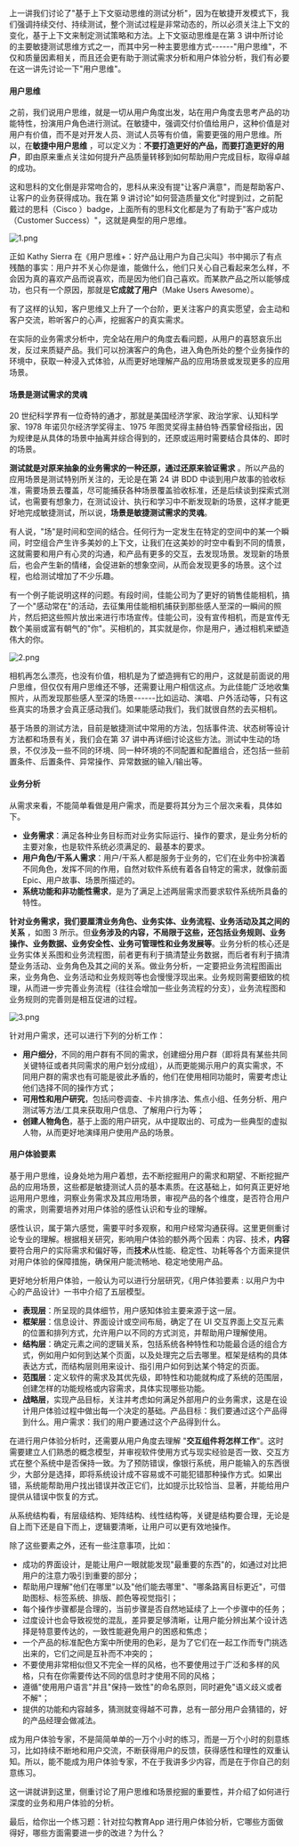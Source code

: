 上一讲我们讨论了"基于上下文驱动思维的测试分析"，因为在敏捷开发模式下，我们强调持续交付、持续测试，整个测试过程是非常动态的，所以必须关注上下文的变化，基于上下文来制定测试策略和方法。上下文驱动思维是在第 3 讲中所讨论的主要敏捷测试思维方式之一，而其中另一种主要思维方式------"用户思维"，不仅和质量因素相关，而且还会更有助于测试需求分析和用户体验分析，我们有必要在这一讲先讨论一下"用户思维"。

#### 用户思维

之前，我们说用户思维，就是一切从用户角度出发，站在用户角度去思考产品的功能特性，扮演用户角色进行测试。在敏捷中，强调交付价值给用户，这种价值是对用户有价值，而不是对开发人员、测试人员等有价值，需要更强的用户思维。所以，在**敏捷中用户思维** ，可以定义为：**不要打造更好的产品，而要打造更好的用户**，即由原来重点关注如何提升产品质量转移到如何帮助用户完成目标，取得卓越的成功。

这和思科的文化倒是非常吻合的，思科从来没有提"让客户满意"，而是帮助客户、让客户的业务获得成功。我在第 9 讲讨论"如何营造质量文化"时提到过，之前配戴过的思科（Cisco ）badge，上面所有的思科文化都是为了有助于"客户成功（Customer Success）"，这就是典型的用户思维。

<Image alt="1.png" src="https://s0.lgstatic.com/i/image3/M01/05/C7/CgoCgV6ezXGAfW4vAAO9CBtc2xQ145.png"/>

正如 Kathy Sierra 在《用户思维+：好产品让用户为自己尖叫》书中揭示了有点残酷的事实：用户并不关心你是谁，能做什么，他们只关心自己看起来怎么样，不会因为真的喜欢产品而说喜欢，而是因为他们自己喜欢。而某款产品之所以能够成功，也只有一个原因，那就是**它成就了用户**（Make Users Awesome）。

有了这样的认知，客户思维又上升了一个台阶，更关注客户的真实愿望，会主动和客户交流，聆听客户的心声，挖掘客户的真实需求。

在实际的业务需求分析中，完全站在用户的角度去看问题，从用户的喜怒哀乐出发，反过来质疑产品。我们可以扮演客户的角色，进入角色所处的整个业务操作的环境中，获取一种浸入式体验，从而更好地理解产品的应用场景或发现更多的应用场景。

#### 场景是测试需求的灵魂

20 世纪科学界有一位奇特的通才，那就是美国经济学家、政治学家、认知科学家、1978 年诺贝尔经济学奖得主、1975 年图灵奖得主赫伯特·西蒙曾经指出，因为规律是从具体的场景中抽离并综合得到的，还原或运用时需要结合具体的、即时的场景。

**测试就是对原来抽象的业务需求的一种还原，通过还原来验证需求** 。所以产品的应用场景是测试特别所关注的，无论是在第 24 讲 BDD 中谈到用户故事的验收标准，需要场景去覆盖，尽可能捕获各种场景覆盖验收标准，还是后续谈到探索式测试，也需要有想象力，在测试设计、执行和学习中不断发现新的场景，这样才能更好地完成敏捷测试，所以说，**场景是敏捷测试需求的灵魂**。

有人说，"场"是时间和空间的结合。任何行为一定发生在特定的空间中的某一个瞬间，时空组合产生许多美妙的上下文，让我们在这美妙的时空中看到不同的情景，这就需要和用户有心灵的沟通，和产品有更多的交互，去发现场景。发现新的场景后，也会产生新的情绪，会促进新的想象空间，从而会发现更多的场景。这个过程，也给测试增加了不少乐趣。

有一个例子能说明这样的问题。有段时间，佳能公司为了更好的销售佳能相机，搞了一个"感动常在"的活动，去征集用佳能相机捕获到那些感人至深的一瞬间的照片，然后把这些照片放出来进行市场宣传。佳能公司，没有宣传相机，而是宣传无数个美丽或富有朝气的"你"。买相机的，其实就是你，你是用户，通过相机来塑造伟大的你。

<Image alt="2.png" src="https://s0.lgstatic.com/i/image3/M01/05/C7/CgoCgV6ezcSAPYVjABSSrTqPY9k461.png"/>

相机再怎么漂亮，也没有价值，相机是为了塑造拥有它的用户，这就是前面说的用户思维，但仅仅有用户思维还不够，还需要让用户相信这点。为此佳能广泛地收集照片，从而发现那些感人至深的场景------比如运动、演唱、户外活动等，只有这些真实的场景才会真正感动我们。如果能感动我们，我们就很自然的去买相机。

基于场景的测试方法，目前是敏捷测试中常用的方法，包括事件流、状态树等设计方法都和场景有关，我们会在第 37 讲中再详细讨论这些方法。测试中生动的场景，不仅涉及一些不同的环境、同一种环境的不同配置和配置组合，还包括一些前置条件、后置条件、异常操作、异常数据的输入/输出等。

#### 业务分析

从需求来看，不能简单看做是用户需求，而是要将其分为三个层次来看，具体如下。

* **业务需求**：满足各种业务目标而对业务实际运行、操作的要求，是业务分析的主要对象，也是软件系统必须满足的、最基本的要求。
* **用户角色/干系人需求**：用户/干系人都是服务于业务的，它们在业务中扮演着不同角色，发挥不同的作用，自然对软件系统有着各自特定的需求，就像前面 Epic、用户故事、场景所描述的。
* **系统功能和非功能性需求**，是为了满足上述两层需求而要求软件系统所具备的特性。

**针对业务需求，我们要厘清业务角色、业务实体、业务流程、业务活动及其之间的关系** ，如图 3 所示。但**业务涉及的内容，不局限于这些，还包括业务规则、业务操作、业务数据、业务安全性、业务可管理性和业务发展等**。业务分析的核心还是业务实体关系图和业务流程图，前者更有利于搞清楚业务数据，而后者有利于搞清楚业务活动、业务角色及其之间的关系。做业务分析，一定要把业务流程图画出来，业务角色、业务活动和业务规则等也会慢慢浮现出来。业务规则需要细致的梳理，从而进一步完善业务流程（往往会增加一些业务流程的分支），业务流程图和业务规则的完善则是相互促进的过程。

<Image alt="3.png" src="https://s0.lgstatic.com/i/image3/M01/12/F6/Ciqah16ezgaAMBkRAAFIIPoQDXs567.png"/>

针对用户需求，还可以进行下列的分析工作：

* **用户细分**，不同的用户群有不同的需求，创建细分用户群（即将具有某些共同关键特征或者共同需求的用户划分成组），从而更能揭示用户的真实需求，不同用户群的需求也有可能是彼此矛盾的，他们在使用相同功能时，需要考虑让他们选择不同的操作方式；
* **可用性和用户研究**，包括问卷调查、卡片排序法、焦点小组、任务分析、用户测试等方法/工具来获取用户信息、了解用户行为等；
* **创建人物角色**，基于上面的用户研究，从中提取出的、可成为一些典型的虚拟人物，从而更好地演绎用户使用产品的场景。

#### 用户体验要素

基于用户思维，设身处地为用户着想，去不断挖掘用户的需求和期望、不断挖掘产品的应用场景，这些都是敏捷测试人员的基本素质。在这基础上，如何真正更好地运用用户思维，洞察业务需求及其应用场景，审视产品的各个维度，是否符合用户的需求，则需要培养对用户体验的感性认识和专业的理解。

感性认识，属于第六感觉，需要平时多观察，和用户经常沟通获得。这里更侧重讨论专业的理解。根据相关研究，影响用户体验的额外两个因素：内容、技术，**内容** 要符合用户的实际需求和偏好等，而**技术**从性能、稳定性、功耗等各个方面来提供对用户体验的保障措施，确保用户能流畅地、稳定地使用产品。

更好地分析用户体验，一般认为可以进行分层研究，《用户体验要素 : 以用户为中心的产品设计》一书中介绍了五层模型。

* **表现层**：所呈现的具体细节，用户感知体验主要来源于这一层。
* **框架层**：信息设计、界面设计或空间布局，确定了在 UI 交互界面上交互元素的位置和排列方式，允许用户以不同的方式浏览，并帮助用户理解使用。
* **结构层**：确定元素之间的逻辑关系，包括系统各种特性和功能最合适的组合方式，例如用户如何到达某个页面，以及处理完之后去哪里。框架是结构的具体表达方式，而结构层则用来设计、指引用户如何到达某个特定的页面。
* **范围层**：定义软件的需求及其优先级，即特性和功能就构成了系统的范围层，创建怎样的功能规格或内容需求，具体实现哪些功能。
* **战略层**，实现产品目标，关注并考虑如何满足外部用户的业务需求，这是在设计用户体验过程中做出每一个决定的基础。产品目标：我们要通过这个产品得到什么。用户需求：我们的用户要通过这个产品得到什么。

在进行用户体验分析时，还需要从用户角度去理解 "**交互组件将怎样工作**"。这时需要建立人们熟悉的概念模型，并审视软件使用方式与现实经验是否一致、交互方式在整个系统中是否保持一致。为了预防错误，像银行系统，用户能输入的东西很少，大部分是选择，即将系统设计成不容易或不可能犯错那种操作方式。如果出错，系统能帮助用户找出错误并改正它们，比如提示比较恰当、显著，并能给用户提供从错误中恢复的方式。

从系统结构看，有层级结构、矩阵结构、线性结构等，关键是结构要合理，无论是自上而下还是自下而上，逻辑要清晰，让用户可以更有效地操作。

除了这些要素之外，还有一些注意事项，比如：

* 成功的界面设计，是能让用户一眼就能发现"最重要的东西"的，如通过对比把用户的注意力吸引到重要的部分；
* 帮助用户理解"他们在哪里"以及"他们能去哪里"、"哪条路离目标更近"，可借助图标、标签系统、排版、颜色等视觉指引；
* 每个操作步骤都是合理的，当前步骤是否自然地延续了上一个步骤中的任务；
* 过度设计也会导致视觉的混乱，差异要足够清晰，让用户能分辨出某个设计选择是特意要传达的，一致性能避免用户的困惑和焦虑；
* 一个产品的标准配色方案中所使用的色彩，是为了它们在一起工作而专门挑选出来的，它们之间是互补而不冲突的；
* 不要使用非常相似但又不完全一样的风格，也不要使用过于广泛和多样的风格，只有在你需要传达不同的信息时才使用不同的风格；
* 遵循"使用用户语言"并且"保持一致性"的命名原则，同时避免"语义歧义或者不解"；
* 提供的功能和内容越多，猜测就变得越不可靠，总有一部分用户会猜错的，好的产品经理会做减法。

成为用户体验专家，不是简简单单的一万个小时的练习，而是一万个小时的刻意练习，比如持续不断地和用户交流，不断获得用户的反馈，获得感性和理性的双重认知。所以，能不能成为用户体验专家，不在于我讲多少内容，而是在于你自己的刻意练习。

这一讲就讲到这里，侧重讨论了用户思维和场景挖掘的重要性，并介绍了如何进行深度的业务和用户体验的分析。

最后，给你出一个练习题：针对拉勾教育App 进行用户体验分析，它哪些方面做得好，哪些方面需要进一步的改进？为什么？
